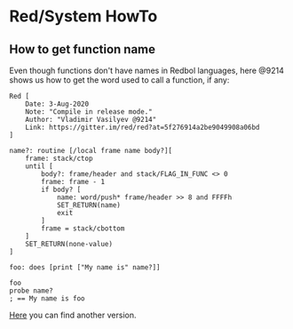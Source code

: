 # Red/System HowTo

## How to get function name

Even though functions don't have names in Redbol languages, here @9214 shows us how to get the word used to call a function, if any:

```
Red [
    Date: 3-Aug-2020
    Note: "Compile in release mode."
    Author: "Vladimir Vasilyev @9214"
    Link: https://gitter.im/red/red?at=5f276914a2be9049908a06bd
]

name?: routine [/local frame name body?][
    frame: stack/ctop
    until [
        body?: frame/header and stack/FLAG_IN_FUNC <> 0
        frame: frame - 1
        if body? [
            name: word/push* frame/header >> 8 and FFFFh
            SET_RETURN(name)
            exit
        ]
        frame = stack/cbottom
    ]
    SET_RETURN(none-value)
]

foo: does [print ["My name is" name?]]

foo
probe name?
; == My name is foo
```

[Here](https://gitter.im/red/red?at=5f271d5cb9bc40357bb25be8) you can find another version.
